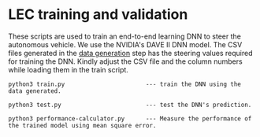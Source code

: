 # LEC training and validation
These scripts are used to train an end-to-end learning DNN to steer the autonomous vehicle. We use the NVIDIA's DAVE II DNN model. The CSV files generated in the [data generation]() step has the steering values required for training the DNN. Kindly adjust the CSV file and the column numbers while loading them in the train script. 

```
python3 train.py                       --- train the DNN using the data generated.

python3 test.py                        --- test the DNN's prediction.

python3 performance-calculator.py      --- Measure the performance of the trained model using mean square error.
```
